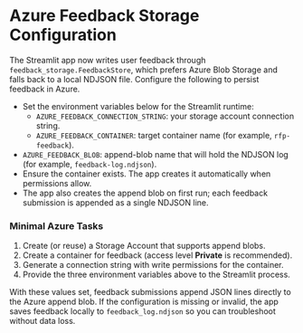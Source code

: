 # Azure Feedback Storage Configuration

The Streamlit app now writes user feedback through `feedback_storage.FeedbackStore`,
which prefers Azure Blob Storage and falls back to a local NDJSON file. Configure the
following to persist feedback in Azure.

- Set the environment variables below for the Streamlit runtime:
  - `AZURE_FEEDBACK_CONNECTION_STRING`: your storage account connection string.
  - `AZURE_FEEDBACK_CONTAINER`: target container name (for example, `rfp-feedback`).
- `AZURE_FEEDBACK_BLOB`: append-blob name that will hold the NDJSON log (for example, `feedback-log.ndjson`).
- Ensure the container exists. The app creates it automatically when permissions allow.
- The app also creates the append blob on first run; each feedback submission is appended as a single NDJSON line.

### Minimal Azure Tasks

1. Create (or reuse) a Storage Account that supports append blobs.
2. Create a container for feedback (access level **Private** is recommended).
3. Generate a connection string with write permissions for the container.
4. Provide the three environment variables above to the Streamlit process.

With these values set, feedback submissions append JSON lines directly to the Azure
append blob. If the configuration is missing or invalid, the app saves feedback
locally to `feedback_log.ndjson` so you can troubleshoot without data loss.
